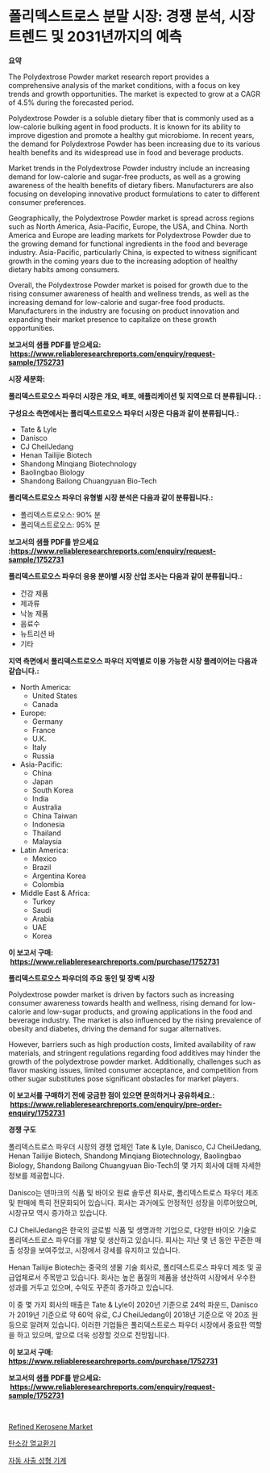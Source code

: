 <p><h1>폴리덱스트로스 분말 시장: 경쟁 분석, 시장 트렌드 및 2031년까지의 예측</h1></p><p><strong>요약</strong></p>
<p><p>The Polydextrose Powder market research report provides a comprehensive analysis of the market conditions, with a focus on key trends and growth opportunities. The market is expected to grow at a CAGR of 4.5% during the forecasted period. </p><p>Polydextrose Powder is a soluble dietary fiber that is commonly used as a low-calorie bulking agent in food products. It is known for its ability to improve digestion and promote a healthy gut microbiome. In recent years, the demand for Polydextrose Powder has been increasing due to its various health benefits and its widespread use in food and beverage products.</p><p>Market trends in the Polydextrose Powder industry include an increasing demand for low-calorie and sugar-free products, as well as a growing awareness of the health benefits of dietary fibers. Manufacturers are also focusing on developing innovative product formulations to cater to different consumer preferences.</p><p>Geographically, the Polydextrose Powder market is spread across regions such as North America, Asia-Pacific, Europe, the USA, and China. North America and Europe are leading markets for Polydextrose Powder due to the growing demand for functional ingredients in the food and beverage industry. Asia-Pacific, particularly China, is expected to witness significant growth in the coming years due to the increasing adoption of healthy dietary habits among consumers.</p><p>Overall, the Polydextrose Powder market is poised for growth due to the rising consumer awareness of health and wellness trends, as well as the increasing demand for low-calorie and sugar-free food products. Manufacturers in the industry are focusing on product innovation and expanding their market presence to capitalize on these growth opportunities.</p></p>
<p><strong>보고서의 샘플 PDF를 받으세요: &nbsp;<a href="https://www.reliableresearchreports.com/enquiry/request-sample/1752731">https://www.reliableresearchreports.com/enquiry/request-sample/1752731</a></strong></p>
<p><strong>시장 세분화:</strong></p>
<p><strong> 폴리덱스트로오스 파우더 시장은 개요, 배포, 애플리케이션 및 지역으로 더 분류됩니다. :</strong></p>
<p><strong>구성요소 측면에서는 폴리덱스트로오스 파우더 시장은 다음과 같이 분류됩니다.:</strong></p>
<p><ul><li>Tate & Lyle</li><li>Danisco</li><li>CJ CheilJedang</li><li>Henan Tailijie Biotech</li><li>Shandong Minqiang Biotechnology</li><li>Baolingbao Biology</li><li>Shandong Bailong Chuangyuan Bio-Tech</li></ul></p>
<p><strong> 폴리덱스트로오스 파우더 유형별 시장 분석은 다음과 같이 분류됩니다.:</strong></p>
<p><ul><li>폴리덱스트로오스: 90% 분</li><li>폴리덱스트로오스: 95% 분</li></ul></p>
<p><strong>보고서의 샘플 PDF를 받으세요 :<a href="https://www.reliableresearchreports.com/enquiry/request-sample/1752731">https://www.reliableresearchreports.com/enquiry/request-sample/1752731</a></strong></p>
<p><strong> 폴리덱스트로오스 파우더 응용 분야별 시장 산업 조사는 다음과 같이 분류됩니다.:</strong></p>
<p><ul><li>건강 제품</li><li>제과류</li><li>낙농 제품</li><li>음료수</li><li>뉴트리션 바</li><li>기타</li></ul></p>
<p><strong>지역 측면에서 폴리덱스트로오스 파우더 지역별로 이용 가능한 시장 플레이어는 다음과 같습니다.:</strong></p>
<p><ul>
    <li>
        North America:
        <ul>
            <li>United States</li>
            <li>Canada</li>
        </ul>
    </li>
    <li>
        Europe:
        <ul>
            <li>Germany</li>
            <li>France</li>
            <li>U.K.</li>
            <li>Italy</li>
            <li>Russia</li>
        </ul>
    </li>
    <li>
        Asia-Pacific:
        <ul>
            <li>China</li>
            <li>Japan</li>
            <li>South Korea</li>
            <li>India</li>
            <li>Australia</li>
            <li>China Taiwan</li>
            <li>Indonesia</li>
            <li>Thailand</li>
            <li>Malaysia</li>
        </ul>
    </li>
    <li>
        Latin America:
        <ul>
            <li>Mexico</li>
            <li>Brazil</li>
            <li>Argentina Korea</li>
            <li>Colombia</li>
        </ul>
    </li>
    <li>
        Middle East & Africa:
        <ul>
            <li>Turkey</li>
            <li>Saudi</li>
            <li>Arabia</li>
            <li>UAE</li>
            <li>Korea</li>
        </ul>
    </li>
    </ul></p>
<p><strong>이 보고서 구매: &nbsp;<a href="https://www.reliableresearchreports.com/purchase/1752731">https://www.reliableresearchreports.com/purchase/1752731</a></strong></p>
<p><strong>폴리덱스트로오스 파우더의 주요 동인 및 장벽 시장</strong></p>
<p><p>Polydextrose powder market is driven by factors such as increasing consumer awareness towards health and wellness, rising demand for low-calorie and low-sugar products, and growing applications in the food and beverage industry. The market is also influenced by the rising prevalence of obesity and diabetes, driving the demand for sugar alternatives.</p><p>However, barriers such as high production costs, limited availability of raw materials, and stringent regulations regarding food additives may hinder the growth of the polydextrose powder market. Additionally, challenges such as flavor masking issues, limited consumer acceptance, and competition from other sugar substitutes pose significant obstacles for market players.</p></p>
<p><strong>이 보고서를 구매하기 전에 궁금한 점이 있으면 문의하거나 공유하세요.: &nbsp;<a href="https://www.reliableresearchreports.com/enquiry/pre-order-enquiry/1752731">https://www.reliableresearchreports.com/enquiry/pre-order-enquiry/1752731</a></strong></p>
<p><strong>경쟁 구도</strong></p>
<p><p>폴리덱스트로스 파우더 시장의 경쟁 업체인 Tate & Lyle, Danisco, CJ CheilJedang, Henan Tailijie Biotech, Shandong Minqiang Biotechnology, Baolingbao Biology, Shandong Bailong Chuangyuan Bio-Tech의 몇 가지 회사에 대해 자세한 정보를 제공합니다. </p><p>Danisco는 덴마크의 식품 및 바이오 원료 솔루션 회사로, 폴리덱스트로스 파우더 제조 및 판매에 특히 전문화되어 있습니다. 회사는 과거에도 안정적인 성장을 이루어왔으며, 시장규모 역시 증가하고 있습니다.</p><p>CJ CheilJedang은 한국의 글로벌 식품 및 생명과학 기업으로, 다양한 바이오 기술로 폴리덱스트로스 파우더를 개발 및 생산하고 있습니다. 회사는 지난 몇 년 동안 꾸준한 매출 성장을 보여주었고, 시장에서 강세를 유지하고 있습니다.</p><p>Henan Tailijie Biotech는 중국의 생물 기술 회사로, 폴리덱스트로스 파우더 제조 및 공급업체로서 주목받고 있습니다. 회사는 높은 품질의 제품을 생산하여 시장에서 우수한 성과를 거두고 있으며, 수익도 꾸준히 증가하고 있습니다.</p><p>이 중 몇 가지 회사의 매출은 Tate & Lyle이 2020년 기준으로 24억 파운드, Danisco가 2019년 기준으로 약 60억 유로, CJ CheilJedang이 2018년 기준으로 약 20조 원 등으로 알려져 있습니다. 이러한 기업들은 폴리덱스트로스 파우더 시장에서 중요한 역할을 하고 있으며, 앞으로 더욱 성장할 것으로 전망됩니다.</p></p>
<p><strong>이 보고서 구매: &nbsp; <a href="https://www.reliableresearchreports.com/purchase/1752731">https://www.reliableresearchreports.com/purchase/1752731</a></strong></p>
<p><strong>보고서의 샘플 PDF를 받으세요: &nbsp;<a href="https://www.reliableresearchreports.com/enquiry/request-sample/1752731">https://www.reliableresearchreports.com/enquiry/request-sample/1752731</a></strong><strong></strong></p>
<p>&nbsp;</p>
<p><p><a href="https://picayune-night-cbd.notion.site/Refined-Kerosene-Market-Size-Global-Industry-Overview-Market-Segmentation-and-Forecast-2024-to-20-7ebc7758267a4225a73857245592f6e1">Refined Kerosene Market</a></p><p><a href="https://github.com/GabrielBlanda5656/Market-Research-Report-List-1/blob/main/460061615527.md">탄소강 열교환기</a></p><p><a href="https://github.com/CorEmtymerich56566/Market-Research-Report-List-1/blob/main/694798815528.md">자동 사출 성형 기계</a></p></p>